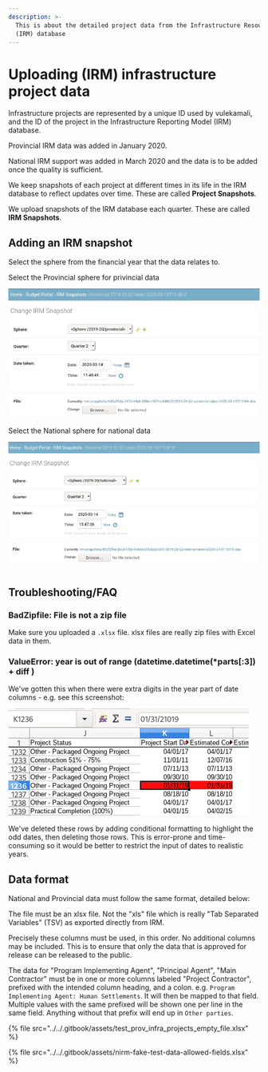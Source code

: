 ```yaml
---
description: >-
  This is about the detailed project data from the Infrastructure Resource Model
  (IRM) database
---
```


# Uploading \(IRM\) infrastructure project data

Infrastructure projects are represented by a unique ID used by vulekamali, and the ID of the project in the Infrastructure Reporting Model \(IRM\) database. 

Provincial IRM data was added in January 2020.

National IRM support was added in March 2020 and the data is to be added once the quality is sufficient.

We keep snapshots of each project at different times in its life in the IRM database to reflect updates over time. These are called **Project Snapshots**.

We upload snapshots of the IRM database each quarter. These are called **IRM Snapshots**.

## Adding an IRM snapshot

Select the sphere from the financial year that the data relates to.

Select the Provincial sphere for privincial data

![](../../.gitbook/assets/screenshot_2020-03-14_18-46-00.png)

Select the National sphere for national data

![](../../.gitbook/assets/screenshot_2020-03-14_18-45-44.png)

## Troubleshooting/FAQ

### BadZipfile: File is not a zip file

Make sure you uploaded a `.xlsx` file. xlsx files are really zip files with Excel data in them.

### ValueError: year is out of range \(datetime.datetime\(\*parts\[:3\]\) + diff \)

We've gotten this when there were extra digits in the year part of date columns - e.g. see this screenshot:

![Year is 21019 when they probably meant 2019](../../.gitbook/assets/irm-date-error.png)

We've deleted these rows by adding conditional formatting to highlight the odd dates, then deleting those rows. This is error-prone and time-consuming so it would be better to restrict the input of dates to realistic years.

## Data format

National and Provincial data must follow the same format, detailed below:

The file must be an xlsx file. Not the "xls" file which is really "Tab Separated Variables" \(TSV\) as exported directly from IRM.

Precisely these columns must be used, in this order. No additional columns may be included. This is to ensure that only the data that is approved for release can be released to the public.

The data for "Program Implementing Agent", "Principal Agent", "Main Contractor" must be in one or more columns labeled "Project Contractor", prefixed with the intended column heading, and a colon. e.g. `Program Implementing Agent: Human Settlements`. It will then be mapped to that field. Multiple values with the same prefixed will be shown one per line in the same field. Anything without that prefix will end up in `Other parties`.

{% file src="../../.gitbook/assets/test\_prov\_infra\_projects\_empty\_file.xlsx" %}

{% file src="../../.gitbook/assets/nirm-fake-test-data-allowed-fields.xlsx" %}





